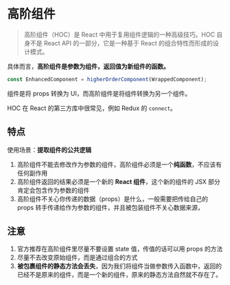 # 高阶组件

> 高阶组件（HOC）是 React 中用于复用组件逻辑的一种高级技巧。HOC 自身不是 React API 的一部分，它是一种基于 React 的组合特性而形成的设计模式。

具体而言，**高阶组件是参数为组件，返回值为新组件的函数。**

```javascript
const EnhancedComponent = higherOrderComponent(WrappedComponent);
```

组件是将 props 转换为 UI，而高阶组件是将组件转换为另一个组件。

HOC 在 React 的第三方库中很常见，例如 Redux 的 `connect`。

## 特点

使用场景：**提取组件的公共逻辑**

1. 高阶组件不能去修改作为参数的组件，高阶组件必须是一个**纯函数**，不应该有任何副作用
2. 高阶组件返回的结果必须是一个新的 **React 组件**，这个新的组件的 JSX 部分肯定会包含作为参数的组件
3. 高阶组件不关心你传递的数据（props）是什么，一般需要把传给自己的 props 转手传递给作为参数的组件，并且被包装组件不关心数据来源，

## 注意

1. 官方推荐在高阶组件里尽量不要设置 state 值，传值的话可以用 props 的方法
2. 尽量不去改变原始组件，而是通过组合的方式
3. **被包裹组件的静态方法会丢失**，因为我们将组件当做参数传入函数中，返回的已经不是原来的组件，而是一个新的组件，原来的静态方法自然就不存在了。
